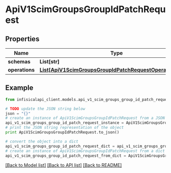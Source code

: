 # ApiV1ScimGroupsGroupIdPatchRequest


## Properties
Name | Type | Description | Notes
------------ | ------------- | ------------- | -------------
**schemas** | **List[str]** |  | 
**operations** | [**List[ApiV1ScimGroupsGroupIdPatchRequestOperationsInner]**](ApiV1ScimGroupsGroupIdPatchRequestOperationsInner.md) |  | 

## Example

```python
from infisicalapi_client.models.api_v1_scim_groups_group_id_patch_request import ApiV1ScimGroupsGroupIdPatchRequest

# TODO update the JSON string below
json = "{}"
# create an instance of ApiV1ScimGroupsGroupIdPatchRequest from a JSON string
api_v1_scim_groups_group_id_patch_request_instance = ApiV1ScimGroupsGroupIdPatchRequest.from_json(json)
# print the JSON string representation of the object
print ApiV1ScimGroupsGroupIdPatchRequest.to_json()

# convert the object into a dict
api_v1_scim_groups_group_id_patch_request_dict = api_v1_scim_groups_group_id_patch_request_instance.to_dict()
# create an instance of ApiV1ScimGroupsGroupIdPatchRequest from a dict
api_v1_scim_groups_group_id_patch_request_from_dict = ApiV1ScimGroupsGroupIdPatchRequest.from_dict(api_v1_scim_groups_group_id_patch_request_dict)
```
[[Back to Model list]](../README.md#documentation-for-models) [[Back to API list]](../README.md#documentation-for-api-endpoints) [[Back to README]](../README.md)


